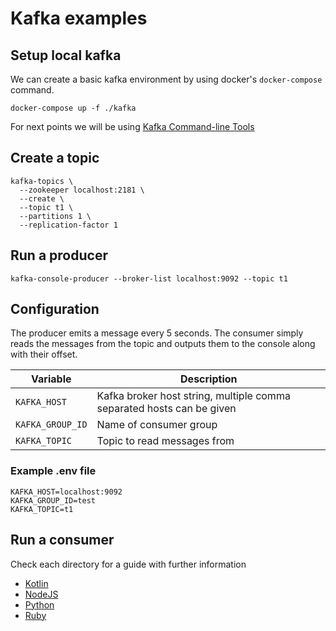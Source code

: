 # Kafka examples

## Setup local kafka

We can create a basic kafka environment by using docker's `docker-compose` command.

```
docker-compose up -f ./kafka
```

For next points we will be using [Kafka Command-line Tools](https://www.cloudera.com/documentation/kafka/latest/topics/kafka_command_line.html)

## Create a topic

```
kafka-topics \
  --zookeeper localhost:2181 \
  --create \
  --topic t1 \
  --partitions 1 \
  --replication-factor 1
```

## Run a producer

```
kafka-console-producer --broker-list localhost:9092 --topic t1
```

## Configuration

The producer emits a message every 5 seconds.
The consumer simply reads the messages from the topic and outputs them to the console along with their offset.

| Variable | Description |
| --- | --- |
| `KAFKA_HOST` | Kafka broker host string, multiple comma separated hosts can be given  |
| `KAFKA_GROUP_ID` | Name of consumer group |
| `KAFKA_TOPIC` | Topic to read messages from |

### Example .env file

```
KAFKA_HOST=localhost:9092
KAFKA_GROUP_ID=test
KAFKA_TOPIC=t1
```

## Run a consumer

Check each directory for a guide with further information

- [Kotlin](./consumer-kotlin)
- [NodeJS](./consumer-node)
- [Python](./consumer-python)
- [Ruby](./consumer-ruby)
